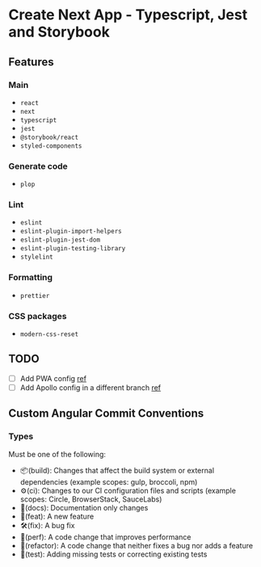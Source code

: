 # Create Next App - Typescript, Jest and Storybook

## Features

### Main

- `react`
- `next`
- `typescript`
- `jest`
- `@storybook/react`
- `styled-components`

### Generate code

- `plop`

### Lint

- `eslint`
- `eslint-plugin-import-helpers`
- `eslint-plugin-jest-dom`
- `eslint-plugin-testing-library`
- `stylelint`

### Formatting

- `prettier`

### CSS packages

- `modern-css-reset`

## TODO

- [ ] Add PWA config
      [ref](https://github.com/vercel/next.js/tree/canary/examples/progressive-web-app)
- [ ] Add Apollo config in a different branch
      [ref](https://github.com/vercel/next.js/tree/canary/examples/api-routes-apollo-server-and-client-auth)

## Custom Angular Commit Conventions

### Types

Must be one of the following:

- 📦(build): Changes that affect the build system or external dependencies
  (example scopes: gulp, broccoli, npm)
- ⚙️(ci): Changes to our CI configuration files and scripts (example scopes:
  Circle, BrowserStack, SauceLabs)
- 📖(docs): Documentation only changes
- 🚀(feat): A new feature
- 🛠️(fix): A bug fix
- 🚅(perf): A code change that improves performance
- 🧹(refactor): A code change that neither fixes a bug nor adds a feature
- 🧪(test): Adding missing tests or correcting existing tests
